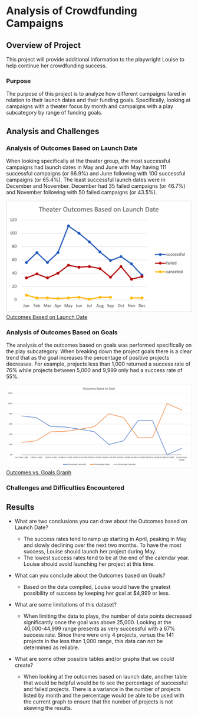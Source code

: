# Analysis of Crowdfunding Campaigns

## Overview of Project
This project will provide additional information to the playwright Louise to help continue her crowdfunding success.
### Purpose
The purpose of this project is to analyze how different campaigns fared in relation to their launch dates and their funding goals.  Specifically, looking at campaigns with a theater focus by month and campaigns with a play subcategory by range of funding goals.
## Analysis and Challenges
### Analysis of Outcomes Based on Launch Date
When looking specifically at the theater group, the most successful campaigns had launch dates in May and June with May having 111 successful campaigns (or 66.9%) and June following with 100 successful campaigns (or 65.4%).  The least successful launch dates were in December and November.  December had 35 failed campaigns (or 46.7%) and November following with 50 failed campaigns (or 43.5%).

![Outcomes Based on Launch Date](/Resources/Theater_Outcomes_vs_Launch.png)
[Outcomes Based on Launch Date](/Resources/Theater_Outcomes_vs_Launch.png)

### Analysis of Outcomes Based on Goals
The analysis of the outcomes based on goals was performed specifically on the play subcategory.  When breaking down the project goals there is a clear trend that as the goal increases the percentage of positive projects decreases.  For example, projects less than 1,000 returned a success rate of 76% while projects between 5,000 and 9,999 only had a success rate of 55%.


![Outcomes vs. Goals Graph](/Resources/Outcomes_vs_Goals.png)
[Outcomes vs. Goals Graph](/Resources/Outcomes_vs_Goals.png)

### Challenges and Difficulties Encountered

## Results
- What are two conclusions you can draw about the Outcomes based on Launch Date?
  - The success rates tend to ramp up starting in April, peaking in May and slowly declining over the next two months.  To have the most success, Louise should launch her project during May.
  - The lowest success rates tend to be at the end of the calendar year.  Louise should avoid launching her project at this time.  

- What can you conclude about the Outcomes based on Goals?
  - Based on the data compiled, Louise would have the greatest possibility of success by keeping her goal at $4,999 or less.

- What are some limitations of this dataset?
  - When limiting the data to plays, the number of data points decreased significantly once the goal was above 25,000.  Looking at the 40,000-44,999 range presents as very successful with a 67% success rate.  Since there were only 4 projects, versus the 141 projects in the less than 1,000 range, this data can not be determined as reliable.

- What are some other possible tables and/or graphs that we could create?
  - When looking at the outcomes based on launch date, another table that would be helpful would be to see the percentage of successful and failed projects.  There is a variance in the number of projects listed by month and the percentage would be able to be used with the current graph to ensure that the number of projects is not skewing the results.

